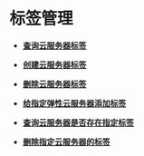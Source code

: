 # 标签管理<a name="ZH-CN_TOPIC_0108433460"></a>

-   **[查询云服务器标签](查询云服务器标签（OpenStack原生）.md)**  

-   **[创建云服务器标签](创建云服务器标签.md)**  

-   **[删除云服务器标签](删除云服务器标签.md)**  

-   **[给指定弹性云服务器添加标签](给指定弹性云服务器添加标签.md)**  

-   **[查询云服务器是否存在指定标签](查询云服务器是否存在指定标签.md)**  

-   **[删除指定云服务器的标签](删除指定云服务器的标签.md)**  



